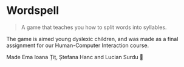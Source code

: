 # Wordspell
> A game that teaches you how to split words into syllables.

The game is aimed young dyslexic children, and was made as a 
final assignment for our Human-Computer Interaction course.

Made Ema Ioana Țiț, Ștefana Hanc and Lucian Surdu 💜
